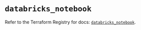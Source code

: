 # `databricks_notebook`

Refer to the Terraform Registry for docs: [`databricks_notebook`](https://registry.terraform.io/providers/databricks/databricks/1.85.0/docs/resources/notebook).
